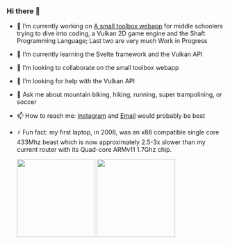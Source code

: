 ### Hi there 👋

- 🔭 I’m currently working on [A small toolbox webapp](https://github.com/callowaysutton/WebToolBox) for middle schoolers trying to dive into coding, a Vulkan 2D game engine and the Shaft Programming Language; Last two are very much Work in Progress
- 🌱 I’m currently learning the Svelte framework and the Vulkan API
- 👯 I’m looking to collaborate on the small toolbox webapp
- 🤔 I’m looking for help with the Vulkan API
- 💬 Ask me about mountain biking, hiking, running, super trampolining, or soccer
- 📫 How to reach me: [Instagram](instagram.com/callowaysutton) and [Email](mailto:contact@ceo.sex) would probably be best
- ⚡ Fun fact: my first laptop, in 2008, was an x86 compatible single core 433Mhz beast which is now approximately 2.5-3x slower than my current router with its Quad-core ARMv11 1.7Ghz chip.

  <img height="180em" src="https://github-readme-stats.vercel.app/api?username=callowaysutton&theme=radical&cache=busted" >
  <img height="180em" src="https://github-readme-stats-eight-theta.vercel.app/api/top-langs/?username=callowaysutton&layout=compact&cache=busted&theme=radical" >

